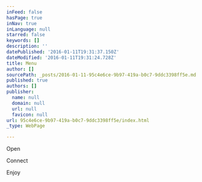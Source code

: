 ```yaml
---
inFeed: false
hasPage: true
inNav: true
inLanguage: null
starred: false
keywords: []
description: ''
datePublished: '2016-01-11T19:31:37.150Z'
dateModified: '2016-01-11T19:31:24.728Z'
title: Menu
author: []
sourcePath: _posts/2016-01-11-95c4e6ce-9b97-419a-b0c7-9ddc3398ff5e.md
published: true
authors: []
publisher:
  name: null
  domain: null
  url: null
  favicon: null
url: 95c4e6ce-9b97-419a-b0c7-9ddc3398ff5e/index.html
_type: WebPage

---
```

Open

Connect

Enjoy
